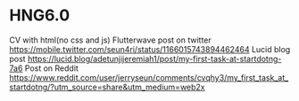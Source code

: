 # HNG6.0
CV with html(no css and js)
Flutterwave post on twitter https://mobile.twitter.com/seun4ri/status/1166015743894462464
Lucid blog post https://lucid.blog/adetunjijeremiah1/post/my-first-task-at-startdotng-7a6
Post on Reddit https://www.reddit.com/user/jerryseun/comments/cvqhy3/my_first_task_at_startdotng/?utm_source=share&utm_medium=web2x
